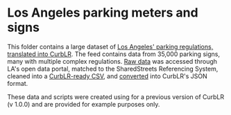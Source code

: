 # Los Angeles parking meters and signs

This folder contains a large dataset of [Los Angeles' parking regulations, translated into CurbLR](/conversions/LA/LA_CurbLR.json). The feed contains data from 35,000 parking signs, many with multiple complex regulations. [Raw data](https://geohub.lacity.org/datasets/71c26db1ad614faab1047cc8c3686ece_28) was accessed through LA's open data portal, matched to the SharedStreets Referencing System, cleaned into a [CurbLR-ready CSV](/conversions/LA/prepped_data.csv), and [converted](/js) into CurbLR's JSON format.

These data and scripts were created using for a previous version of CurbLR (v 1.0.0) and are provided for example purposes only.

